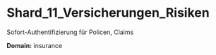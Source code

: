 # Shard_11_Versicherungen_Risiken

Sofort-Authentifizierung für Policen, Claims

**Domain:** insurance
